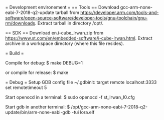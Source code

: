 = Development environement =
== Tools ==
Download gcc-arm-none-eabi-7-2018-q2-update tarball from 
https://developer.arm.com/tools-and-software/open-source-software/developer-tools/gnu-toolchain/gnu-rm/downloads.
Extract tarball in directory /opt/.

== SDK ==
Download en.i-cube_lrwan.zip from
https://www.st.com/en/embedded-software/i-cube-lrwan.html.
Extract archive in a workspace directory (where this file resides).

= Build =

Compile for debug:
 $ make DEBUG=1

or compile for release:
 $ make

= Debug =
Setup GDB config file ~/.gdbinit:
 target remote localhost:3333
 set remotetimeout 5

Start openocd in a terminal:
 $ sudo openocd -f st_lrwan_l0.cfg

Start gdb in another terminal:
 $ /opt/gcc-arm-none-eabi-7-2018-q2-update/bin/arm-none-eabi-gdb -tui lora.elf
